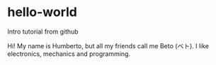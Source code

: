 # hello-world
Intro tutorial from github

Hi! My name is Humberto, but all my friends call me Beto (ベト).
I like electronics, mechanics and programming.
